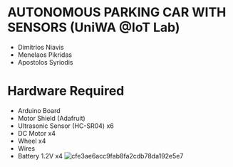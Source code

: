 # AUTONOMOUS PARKING CAR WITH SENSORS (UniWA @IoT Lab)
  - Dimitrios Niavis
  - Menelaos Pikridas
  - Apostolos Syriodis

# Hardware Required
  - Arduino Board
  - Motor Shield (Adafruit)
  - Ultrasonic Sensor (HC-SR04) x6
  - DC Motor x4
  - Wheel x4
  - Wires
  - Battery 1.2V x4 ![cfe3ae6acc9fab8fa2cdb78da192e5e7](https://user-images.githubusercontent.com/74604468/113871996-211b1180-97bc-11eb-8fce-af082051a365.png)
